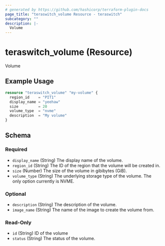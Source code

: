 ```yaml
---
# generated by https://github.com/hashicorp/terraform-plugin-docs
page_title: "teraswitch_volume Resource - teraswitch"
subcategory: ""
description: |-
  Volume
---
```


# teraswitch_volume (Resource)

Volume

## Example Usage

```terraform
resource "teraswitch_volume" "my-volume" {
  region_id    = "PIT1"
  display_name = "yeehaw"
  size         = 20
  volume_type  = "nvme"
  description  = "My volume"
}
```

<!-- schema generated by tfplugindocs -->
## Schema

### Required

- `display_name` (String) The display name of the volume.
- `region_id` (String) The ID of the region that the volume will be created in.
- `size` (Number) The size of the volume in gibibytes (GiB).
- `volume_type` (String) The underlying storage type of the volume. The only option currently is NVME.

### Optional

- `description` (String) The description of the volume.
- `image_name` (String) The name of the image to create the volume from.

### Read-Only

- `id` (String) ID of the volume
- `status` (String) The status of the volume.
